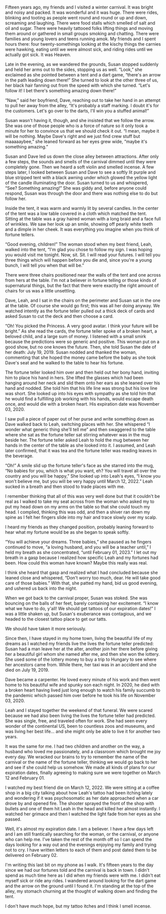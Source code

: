  Fifteen years ago, my friends and I visited a winter carnival. It was bright and noisy and packed. It was wonderful and it was huge. There were rides, blinking and tooting as people went round and round or up and down, screaming and laughing. There were food stalls which smelled of salt and oil and sugar. There were heavily tattooed folks lifting things and moving them around or gathered in small groups smoking and chatting. There were families and young lovers and teens running amok.    My friends and I spent hours there: four twenty-somethings looking at the kischy things the carnies were hawking, eating until we were almost sick, and riding rides until we actually got sick. It was Heaven.     


  Late in the evening, as we wandered the grounds, Susan stopped suddenly and held her arms out to the sides, stopping us as well. “Look,” she exclaimed as she pointed between a tent and a dart game, “there's an arrow in the path leading down there!” She turned to look at the other three of us, her black hair fanning out from the speed with which she turned. “Let's follow it! I bet there's something amazing down there!”      


  “Naw,” said her boyfriend, Dave, reaching out to take her hand in an attempt to pull her away from the alley, “It's probably a staff marking. I doubt it's for the customers. Let's go over to the darts, I'll win you a stuffed animal!”   


  Susan wasn't having it, though, and she insisted that we follow the arrow. She was one of those people who is a force of nature so it only took a minute for her to convince us that we should check it out. “I mean, maybe it will be nothing. Maybe Dave's right and we just find crew stuff but maaaaaybee,” she leaned forward as her eyes grew wide, “maybe it's something amazing.”   


  Susan and Dave led us down the close alley between attractions. After only a few steps, the sounds and smells of the carnival dimmed until they were completely gone. Then we heard a soft violin and smelled incense. A few steps later, I looked between Susan and Dave to see a softly lit purple and blue stripped tent with a black awning under which glowed the yellow light of the candle illuminating the door. Susan turned to us and whispered, “See? Something amazing!” She was giddy and, before anyone could respond, Susan was through the door and there was nothing else to do but follow her.   


  Inside the tent, it was warm and warmly lit by several candles. In the center of the tent was a low table covered in a cloth which matched the tent.  Sitting at the table was a gray haired woman with a long braid and a face full of wrinkles. We saw her look up an smile, showing off pearly white teeth and a dimple in her cheek. It was everything you imagine when you think of fortune tellers.  


“Good evening, children!” The woman stood when my best friend, Leah, walked into the tent, “I'm glad you chose to follow my sign. I was hoping you would visit me tonight. Now, sit. Sit. I will read your futures. I will tell you three things which will happen before you die and, since you're a young bunch, I will tell you when that will be.”   


  There were three chairs positioned near the walls of the tent and one across from hers at the table. I'm not a believer in fortune telling or those kinds of supernatural things, but the fact that there were exactly the right amount of chairs for us was a little unsettling.     


  Dave, Leah, and I sat in the chairs on the perimeter and Susan sat in the one at the table. Of course she would go first; this was all her doing anyway. We watched intently as the fortune teller pulled out a thick deck of cards and asked Susan to cut the deck and then choose a card.     


  “Oh! You picked the Princess. A very good avatar. I think your future will be bright.” As she read the cards, the fortune teller spoke of a broken heart, a beloved child, and a  large sum of money. I listened with a small smirk because the predictions were so generic and positive. This woman put on a good show, but no one knows the future. Then, she told Susan the date of her death: July 19, 2019. Susan nodded and thanked the woman, commenting that she hoped the money came before the baby as she took Dave's seat and he walked to the table to hear his fortune.   


  The fortune teller looked him over and then held out her bony hand, inviting him to place his hand in hers. She lifted the glasses which had been hanging around her neck and slid them onto her ears as she leaned over his hand and nodded. She told him that his life line was strong but his love line was short. She looked up into his eyes with sympathy as she told him that he would find a fulfilling job working with his hands, would escape death once, and would die with a broken heart. His expiration date was November 03, 2020.   


  I saw pull a piece of paper out of her purse and write something down as Dave walked back to Leah, switching places with her. She whispered “I wonder what generic thing she'll tell me” and then swaggered to the table where she sat as the fortune teller sat stirring whatever was in the mug beside her. The fortune teller asked Leah to hold the mug between her hands in the center of the table as she looked into it. I assumed, and Leah later confirmed, that it was tea and the fortune teller was reading leaves in the beverage.     


  “Oh!” A smile slid up the fortune teller's face as she starred into the mug, “No babies for you, which is what you want, eh? You will travel all over the country and you will be happy,” She looked up into Leah's eyes, “I know you won't believe me, but you will be very happy until March 12, 2022.”  Leah sucked in a breath and then stood to trade places with me.     


  I remember thinking that all of this was very well done but that it couldn't be real as I walked to take my seat across from the woman who asked my to put my head down on my arms on the table so that she could touch my head. I complied, thinking this was odd, and then a shiver ran down my spine as I felt  her fingers slide into my hair and trace slowly over my scalp.     


  I heard my friends as they changed position, probably leaning forward to hear what my fortune would be as she began to speak softly.   
 

 “You will achieve your dreams. Three babies,” she paused as he fingers continued to move, “a loving husband, and you will be a teacher until,” I held my breath as she concentrated, “until February 01, 2023.” I let out my breath in a gasp because I realized how specific Leah and my fortunes had been. How could this woman have known? Maybe this really was real.   


 I think she heard that gasp and realized what I had concluded because she leaned close and whispered, “Don't worry too much, dear. He will take good care of those babies.” With that, she patted my hand, bid us good evening, and ushered us back into the night.     


  When we got back to the carnival proper, Susan was stoked. She was bouncing on the balls of her feet, barely containing her excitement. “I know what we have to do, y'all! We should get tattoos of our expiration dates!” I was a little shaken up, but Susan's exuberance was contagious, and we headed to the closest tattoo place to get our tatts.     


  We should have taken it more seriously.  

  
  Since then, I have stayed in my home town, living the beautiful life of my dreams as I watched my friends live the lives the fortune teller predicted: Susan had a man leave her at the alter, another join her there before giving her a beautiful girl whom she named after me, and then she won the lottery. She used some of the lottery money to buy a trip to Hungary to see where her ancestors came from. While there, her taxi was in an accident and she died on July 19, 2019.   


  Dave became a carpenter. He loved every minute of his work and then went home to his beautiful wife and spunky son each night. In 2020, he died with a broken heart having lived just long enough to watch his family succumb to the pandemic which passed him over before he took his life on November 03, 2020.   


  Leah and I stayed together the weekend of that funeral. We were scared because we had also been living the lives the fortune teller had predicted. She was single, free, and traveled often for work. She had seen every wonder of the continental US, been to countless zoos and museums, and was living her best life... and she might only be able to live it for another two years.     


  It was the same for me. I had two children and another on the way, a husband who loved me passionately, and a classroom which brought me joy every day. We wracked our brains to try to remember the name of the carnival or the name of the fortune teller, thinking we would go back to her and see if she could help us somehow. We made all kinds of plans for our expiration dates, finally agreeing to making sure we were together on March 12 and February 01.     


  I watched my best friend die on March 12, 2022. We were sitting at a coffee shop in a big city talking about how Leah's tattoo had been itching lately and wondering if it was psychosomatic as her date approached when a car drove by and opened fire. The shooter sprayed the front of the shop with bullets and one of them hit Leah in the head and killed her almost instantly. I watched her grimace and then I watched the light fade from her eyes as she passed.     


  Well, it's almost my expiration date. I am a believer. I have a few days left and I am still frantically searching for the woman, or the carnival, or anyone who can help me. I've taken the rest of the month off so I can spend the days looking for a way out and the evenings enjoying my family and trying not to cry. I have written letters to each of them and post dated them to be delivered on February 02.     


  I'm writing this last bit on my phone as I walk. It's fifteen years to the day since we had our fortunes told and the carnival is back in town. I didn't spend as much time here as I did when my friends were with me. I didn't eat myself sick or ride any rides. I wandered around looking for the dart game and the arrow on the ground until I found it. I'm standing at the top of the alley, my stomach churning at the thought of walking down and finding the tent.     


  I don't have much hope, but my tattoo itches and I think I smell incense.